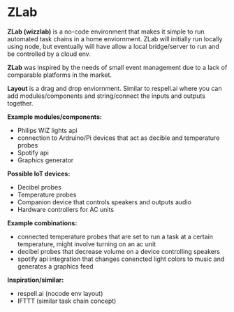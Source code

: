 # ZLab

**ZLab (wizzlab)** is a no-code environment that makes it simple to run automated task chains in a home enviornment. ZLab will initially run locally using node, but eventually will have allow a local bridge/server to run and be controlled by a cloud env.

**ZLab** was inspired by the needs of small event management due to a lack of comparable platforms in the market.

**Layout** is a drag and drop enviornment. Similar to respell.ai where you can add modules/components and string/connect the inputs and outputs together.

**Example modules/components:**
- Philips WiZ lights api
- connection to Ardruino/Pi devices that act as decible and temperature probes
- Spotify api
- Graphics generator

**Possible IoT devices:**
- Decibel probes
- Temperature probes
- Companion device that controls speakers and outputs audio
- Hardware controllers for AC units

**Example combinations:**
- connected temperature probes that are set to run a task at a certain temperature, might involve turning on an ac unit
- decibel probes that decrease volume on a device controlling speakers
- spotify api integration that changes conencted light colors to music and generates a graphics feed

**Inspiration/similar:**
- respell.ai (nocode env layout)
- IFTTT (similar task chain concept)
